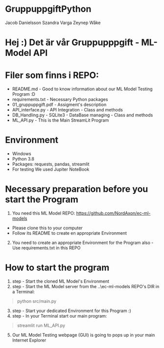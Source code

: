 # GruppuppgiftPython
Jacob Danielsson
Szandra Varga
Zeynep Wåke

# Hej :) Det är vår Gruppupppgift - ML-Model API

# Filer som finns i REPO:
- README.md - Good to know information about our ML Model Testing Program :D
- requirements.txt - Necessary Python packages
- 01_gruppuppgift.pdf - Assigment's description
- API_interface.py - API Integration - Class and methods
- DB_Handling.py - SQLite3 - DataBase managing - Class and methods
- ML_API.py - This is the Main StreamLit Program


# Environment
- Windows
- Python 3.8
- Packages: requests, pandas, streamlit
- For testing We used Jupiter NoteBook


# Necessary preparation before you start the Program
1. You need this ML Model REPO: https://github.com/NordAxon/ec-ml-models
- Please clone this to your computer
- Follow its README to create en appropriate Environment


2. You need to create an appropriate Environment for the Program also - Use requirements.txt in this REPO


# How to start the program
1. step - Start the cloned ML Model's Environment
2. step - Start the ML Model server from the ..\ec-ml-models REPO's DIR in a Terminal:
> python src/main.py

3. step - Start your dedicated Environment for this Program :)
4. step - In your Terminal start our main program:  
> streamlit run ML_API.py

5. Our ML Model Testing webpage (GUI) is going to pops up in your main Internet Explorer


